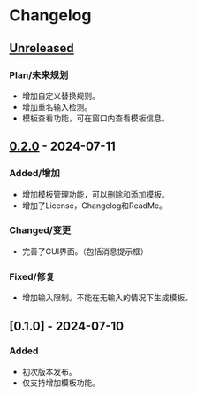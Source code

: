 # Changelog

## [Unreleased]

### Plan/未来规划

* 增加自定义替换规则。
* 增加重名输入检测。
* 模板查看功能，可在窗口内查看模板信息。

## [0.2.0] - 2024-07-11

### Added/增加

- 增加模板管理功能，可以删除和添加模板。
- 增加了License，Changelog和ReadMe。

### Changed/变更

- 完善了GUI界面。（包括消息提示框）

### Fixed/修复

* 增加输入限制。不能在无输入的情况下生成模板。


## [0.1.0] - 2024-07-10

### Added

- 初次版本发布。
- 仅支持增加模板功能。

[unreleased]: https://github.com/ahd2/AHD2-CustomTemplate/tree/develop
[0.2.0]: https://github.com/ahd2/AHD2-CustomTemplate/tree/main